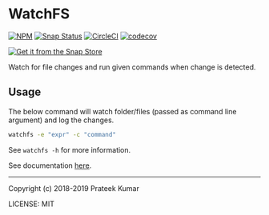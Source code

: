 # WatchFS

[![NPM](https://nodei.co/npm/node-watchfs.png?downloads=true&downloadRank=true&stars=true)](https://nodei.co/npm/node-watchfs/)
[![Snap Status](https://build.snapcraft.io/badge/prateekkumarweb/watchfs.svg)](https://build.snapcraft.io/user/prateekkumarweb/watchfs)
[![CircleCI](https://circleci.com/gh/prateekkumarweb/watchfs.svg?style=shield)](https://circleci.com/gh/prateekkumarweb/watchfs)
[![codecov](https://codecov.io/gh/prateekkumarweb/watchfs/branch/master/graph/badge.svg)](https://codecov.io/gh/prateekkumarweb/watchfs)

[![Get it from the Snap Store](https://snapcraft.io/static/images/badges/en/snap-store-black.svg)](https://snapcraft.io/watchfs)

Watch for file changes and run given commands when change is detected.

## Usage

The below command will watch folder/files (passed as command line argument) and log the changes.

```sh
watchfs -e "expr" -c "command"
```

See `watchfs -h` for more information.

See documentation [here](https://prateekkumar.me/watchfs/).

---

Copyright (c) 2018-2019 Prateek Kumar

LICENSE: MIT
